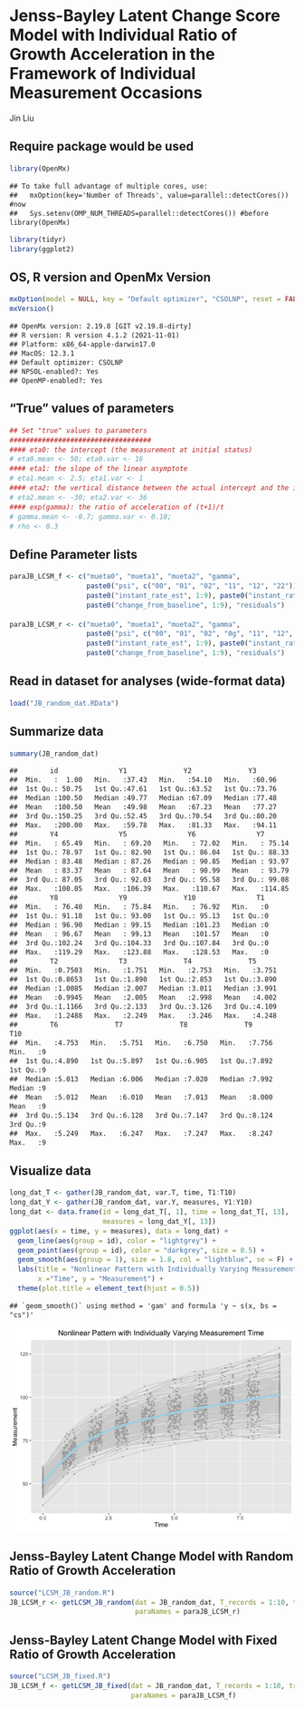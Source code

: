 Jenss-Bayley Latent Change Score Model with Individual Ratio of Growth
Acceleration in the Framework of Individual Measurement Occasions
================
Jin Liu

## Require package would be used

``` r
library(OpenMx)
```

    ## To take full advantage of multiple cores, use:
    ##   mxOption(key='Number of Threads', value=parallel::detectCores()) #now
    ##   Sys.setenv(OMP_NUM_THREADS=parallel::detectCores()) #before library(OpenMx)

``` r
library(tidyr)
library(ggplot2)
```

## OS, R version and OpenMx Version

``` r
mxOption(model = NULL, key = "Default optimizer", "CSOLNP", reset = FALSE)
mxVersion()
```

    ## OpenMx version: 2.19.8 [GIT v2.19.8-dirty]
    ## R version: R version 4.1.2 (2021-11-01)
    ## Platform: x86_64-apple-darwin17.0 
    ## MacOS: 12.3.1
    ## Default optimizer: CSOLNP
    ## NPSOL-enabled?: Yes
    ## OpenMP-enabled?: Yes

## “True” values of parameters

``` r
## Set "true" values to parameters
###################################
#### eta0: the intercept (the measurement at initial status)
# eta0.mean <- 50; eta0.var <- 16
#### eta1: the slope of the linear asymptote
# eta1.mean <- 2.5; eta1.var <- 1
#### eta2: the vertical distance between the actual intercept and the intercept of linear asymptote
# eta2.mean <- -30; eta2.var <- 36
#### exp(gamma): the ratio of acceleration of (t+1)/t 
# gamma.mean <- -0.7; gamma.var <- 0.10;
# rho <- 0.3
```

## Define Parameter lists

``` r
paraJB_LCSM_f <- c("mueta0", "mueta1", "mueta2", "gamma", 
                   paste0("psi", c("00", "01", "02", "11", "12", "22")),
                   paste0("instant_rate_est", 1:9), paste0("instant_rate_var", 1:9), paste0("change_in_interval", 1:9),
                   paste0("change_from_baseline", 1:9), "residuals")

paraJB_LCSM_r <- c("mueta0", "mueta1", "mueta2", "gamma", 
                   paste0("psi", c("00", "01", "02", "0g", "11", "12", "1g", "22", "2g", "gg")),
                   paste0("instant_rate_est", 1:9), paste0("instant_rate_var", 1:9), paste0("change_in_interval", 1:9),
                   paste0("change_from_baseline", 1:9), "residuals")
```

## Read in dataset for analyses (wide-format data)

``` r
load("JB_random_dat.RData")
```

## Summarize data

``` r
summary(JB_random_dat)
```

    ##        id               Y1              Y2              Y3       
    ##  Min.   :  1.00   Min.   :37.43   Min.   :54.10   Min.   :60.96  
    ##  1st Qu.: 50.75   1st Qu.:47.61   1st Qu.:63.52   1st Qu.:73.76  
    ##  Median :100.50   Median :49.77   Median :67.09   Median :77.48  
    ##  Mean   :100.50   Mean   :49.98   Mean   :67.23   Mean   :77.27  
    ##  3rd Qu.:150.25   3rd Qu.:52.45   3rd Qu.:70.54   3rd Qu.:80.20  
    ##  Max.   :200.00   Max.   :59.78   Max.   :81.33   Max.   :94.11  
    ##        Y4               Y5               Y6               Y7        
    ##  Min.   : 65.49   Min.   : 69.20   Min.   : 72.02   Min.   : 75.14  
    ##  1st Qu.: 78.97   1st Qu.: 82.90   1st Qu.: 86.04   1st Qu.: 88.33  
    ##  Median : 83.48   Median : 87.26   Median : 90.85   Median : 93.97  
    ##  Mean   : 83.37   Mean   : 87.64   Mean   : 90.99   Mean   : 93.79  
    ##  3rd Qu.: 87.05   3rd Qu.: 92.03   3rd Qu.: 95.58   3rd Qu.: 99.08  
    ##  Max.   :100.05   Max.   :106.39   Max.   :110.67   Max.   :114.85  
    ##        Y8               Y9              Y10               T1   
    ##  Min.   : 76.40   Min.   : 75.84   Min.   : 76.92   Min.   :0  
    ##  1st Qu.: 91.18   1st Qu.: 93.00   1st Qu.: 95.13   1st Qu.:0  
    ##  Median : 96.90   Median : 99.15   Median :101.23   Median :0  
    ##  Mean   : 96.67   Mean   : 99.13   Mean   :101.57   Mean   :0  
    ##  3rd Qu.:102.24   3rd Qu.:104.33   3rd Qu.:107.84   3rd Qu.:0  
    ##  Max.   :119.29   Max.   :123.88   Max.   :128.53   Max.   :0  
    ##        T2               T3              T4              T5       
    ##  Min.   :0.7503   Min.   :1.751   Min.   :2.753   Min.   :3.751  
    ##  1st Qu.:0.8653   1st Qu.:1.890   1st Qu.:2.853   1st Qu.:3.890  
    ##  Median :1.0085   Median :2.007   Median :3.011   Median :3.991  
    ##  Mean   :0.9945   Mean   :2.005   Mean   :2.998   Mean   :4.002  
    ##  3rd Qu.:1.1166   3rd Qu.:2.133   3rd Qu.:3.126   3rd Qu.:4.109  
    ##  Max.   :1.2488   Max.   :2.249   Max.   :3.246   Max.   :4.248  
    ##        T6              T7              T8              T9             T10   
    ##  Min.   :4.753   Min.   :5.751   Min.   :6.750   Min.   :7.756   Min.   :9  
    ##  1st Qu.:4.890   1st Qu.:5.897   1st Qu.:6.905   1st Qu.:7.892   1st Qu.:9  
    ##  Median :5.013   Median :6.006   Median :7.020   Median :7.992   Median :9  
    ##  Mean   :5.012   Mean   :6.010   Mean   :7.013   Mean   :8.000   Mean   :9  
    ##  3rd Qu.:5.134   3rd Qu.:6.128   3rd Qu.:7.147   3rd Qu.:8.124   3rd Qu.:9  
    ##  Max.   :5.249   Max.   :6.247   Max.   :7.247   Max.   :8.247   Max.   :9

## Visualize data

``` r
long_dat_T <- gather(JB_random_dat, var.T, time, T1:T10)
long_dat_Y <- gather(JB_random_dat, var.Y, measures, Y1:Y10)
long_dat <- data.frame(id = long_dat_T[, 1], time = long_dat_T[, 13],
                       measures = long_dat_Y[, 13])
ggplot(aes(x = time, y = measures), data = long_dat) +
  geom_line(aes(group = id), color = "lightgrey") +
  geom_point(aes(group = id), color = "darkgrey", size = 0.5) +
  geom_smooth(aes(group = 1), size = 1.8, col = "lightblue", se = F) + 
  labs(title = "Nonlinear Pattern with Individually Varying Measurement Time",
       x ="Time", y = "Measurement") + 
  theme(plot.title = element_text(hjust = 0.5))
```

    ## `geom_smooth()` using method = 'gam' and formula 'y ~ s(x, bs = "cs")'

![](OpenMx_demo_files/figure-gfm/unnamed-chunk-7-1.png)<!-- -->

## Jenss-Bayley Latent Change Model with Random Ratio of Growth Acceleration

``` r
source("LCSM_JB_random.R")
JB_LCSM_r <- getLCSM_JB_random(dat = JB_random_dat, T_records = 1:10, traj_var = "Y", t_var = "T",
                               paraNames = paraJB_LCSM_r)
```

## Jenss-Bayley Latent Change Model with Fixed Ratio of Growth Acceleration

``` r
source("LCSM_JB_fixed.R")
JB_LCSM_f <- getLCSM_JB_fixed(dat = JB_random_dat, T_records = 1:10, traj_var = "Y", t_var = "T",
                              paraNames = paraJB_LCSM_f)
```
